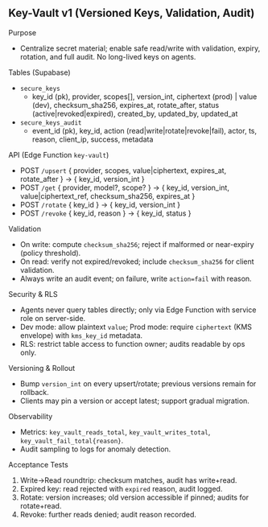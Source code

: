 ## Key-Vault v1 (Versioned Keys, Validation, Audit)

Purpose
- Centralize secret material; enable safe read/write with validation, expiry, rotation, and full audit. No long-lived keys on agents.

Tables (Supabase)
- `secure_keys`
  - key_id (pk), provider, scopes[], version_int, ciphertext (prod) | value (dev), checksum_sha256, expires_at, rotate_after, status (active|revoked|expired), created_by, updated_by, updated_at
- `secure_keys_audit`
  - event_id (pk), key_id, action (read|write|rotate|revoke|fail), actor, ts, reason, client_ip, success, metadata

API (Edge Function `key-vault`)
- POST `/upsert` { provider, scopes, value|ciphertext, expires_at, rotate_after } → { key_id, version_int }
- POST `/get` { provider, model?, scope? } → { key_id, version_int, value|ciphertext_ref, checksum_sha256, expires_at }
- POST `/rotate` { key_id } → { key_id, version_int }
- POST `/revoke` { key_id, reason } → { key_id, status }

Validation
- On write: compute `checksum_sha256`; reject if malformed or near-expiry (policy threshold).
- On read: verify not expired/revoked; include `checksum_sha256` for client validation.
- Always write an audit event; on failure, write `action=fail` with reason.

Security & RLS
- Agents never query tables directly; only via Edge Function with service role on server-side.
- Dev mode: allow plaintext `value`; Prod mode: require `ciphertext` (KMS envelope) with `kms_key_id` metadata.
- RLS: restrict table access to function owner; audits readable by ops only.

Versioning & Rollout
- Bump `version_int` on every upsert/rotate; previous versions remain for rollback.
- Clients may pin a version or accept latest; support gradual migration.

Observability
- Metrics: `key_vault_reads_total`, `key_vault_writes_total`, `key_vault_fail_total{reason}`.
- Audit sampling to logs for anomaly detection.

Acceptance Tests
1) Write→Read roundtrip: checksum matches, audit has write+read.
2) Expired key: read rejected with `expired` reason, audit logged.
3) Rotate: version increases; old version accessible if pinned; audits for rotate+read.
4) Revoke: further reads denied; audit reason recorded.


